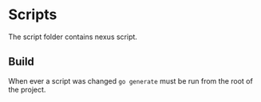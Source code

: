 # Scripts

The script folder contains nexus script.

## Build

When ever a script was changed `go generate` must be run from the root of the project.
